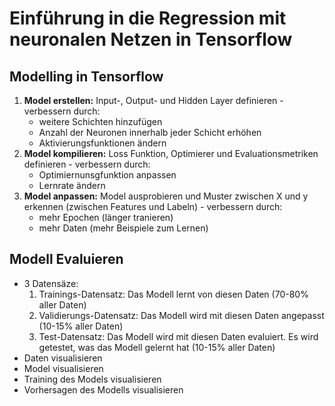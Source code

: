 # Einführung in die Regression mit neuronalen Netzen in Tensorflow

## Modelling in Tensorflow
  1. **Model erstellen:** Input-, Output- und Hidden Layer definieren
    - verbessern durch:
      - weitere Schichten hinzufügen
      - Anzahl der Neuronen innerhalb jeder Schicht erhöhen
      - Aktivierungsfunktionen ändern
  3. **Model kompilieren:** Loss Funktion, Optimierer und Evaluationsmetriken definieren
    - verbessern durch:
      - Optimiernunsgfunktion anpassen
      - Lernrate ändern
  5. **Model anpassen:** Model ausprobieren und Muster zwischen X und y erkennen (zwischen Features und Labeln)
    - verbessern durch:
      - mehr Epochen (länger tranieren)
      - mehr Daten (mehr Beispiele zum Lernen)

## Modell Evaluieren
  - 3 Datensäze:
    1. Trainings-Datensatz: Das Modell lernt von diesen Daten (70-80% aller Daten)
    2. Validierungs-Datensatz: Das Modell wird mit diesen Daten angepasst (10-15% aller Daten)
    3. Test-Datensatz: Das Modell wird mit diesen Daten evaluiert. Es wird getestet, was das Modell gelernt hat (10-15% aller Daten)
  - Daten visualisieren
  - Model visualisieren
  - Training des Models visualisieren
  - Vorhersagen des Modells visualisieren

